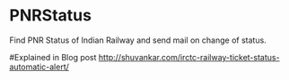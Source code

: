 # PNRStatus
Find PNR Status of Indian Railway and send mail on change of status.

#Explained in Blog post
http://shuvankar.com/irctc-railway-ticket-status-automatic-alert/
